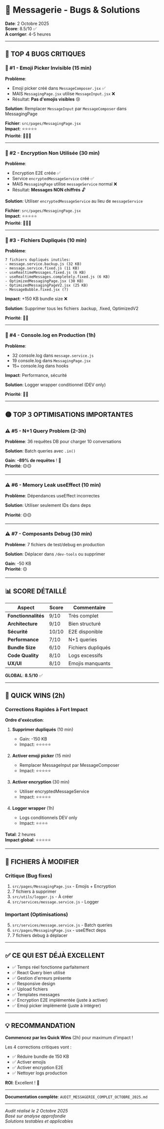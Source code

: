 # 🐛 Messagerie - Bugs & Solutions

**Date**: 2 Octobre 2025  
**Score**: 8.5/10 ✅  
**À corriger**: 4-5 heures

---

## 🔴 TOP 4 BUGS CRITIQUES

### 🐛 #1 - Emoji Picker Invisible (15 min)

**Problème**:
- Emoji picker créé dans `MessageComposer.jsx` ✅
- MAIS `MessagingPage.jsx` utilise `MessageInput.jsx` ❌
- Résultat: **Pas d'emojis visibles** 😢

**Solution**:
Remplacer `MessageInput` par `MessageComposer` dans MessagingPage

**Fichier**: `src/pages/MessagingPage.jsx`  
**Impact**: ⭐⭐⭐⭐⭐  
**Priorité**: 🔴🔴🔴

---

### 🐛 #2 - Encryption Non Utilisée (30 min)

**Problème**:
- Encryption E2E créée ✅
- Service `encryptedMessageService` créé ✅
- MAIS `MessagingPage` utilise `messageService` normal ❌
- Résultat: **Messages NON chiffrés** 🔓

**Solution**:
Utiliser `encryptedMessageService` au lieu de `messageService`

**Fichier**: `src/pages/MessagingPage.jsx`  
**Impact**: ⭐⭐⭐⭐⭐  
**Priorité**: 🔴🔴🔴

---

### 🐛 #3 - Fichiers Dupliqués (10 min)

**Problème**:
```
7 fichiers dupliqués inutiles:
- message.service.backup.js (32 KB)
- message.service.fixed.js (11 KB)
- useRealtimeMessages.fixed.js (6 KB)
- useRealtimeMessages.completely.fixed.js (6 KB)
- OptimizedMessagingPage.jsx (30 KB)
- OptimizedMessagingPageV2.jsx (25 KB)
- MessageBubble.fixed.jsx (?)
```

**Impact**: +150 KB bundle size ❌

**Solution**: Supprimer tous les fichiers .backup, .fixed, OptimizedV2

**Priorité**: 🔴🔴

---

### 🐛 #4 - Console.log en Production (1h)

**Problème**:
- 32 console.log dans `message.service.js`
- 19 console.log dans `MessagingPage.jsx`
- 15+ console.log dans hooks

**Impact**: Performance, sécurité

**Solution**: Logger wrapper conditionnel (DEV only)

**Priorité**: 🔴🔴

---

## 🟡 TOP 3 OPTIMISATIONS IMPORTANTES

### ⚠️ #5 - N+1 Query Problem (2-3h)

**Problème**: 36 requêtes DB pour charger 10 conversations

**Solution**: Batch queries avec `.in()`

**Gain**: **-89% de requêtes** ! 🚀  
**Priorité**: 🟡🟡

---

### ⚠️ #6 - Memory Leak useEffect (10 min)

**Problème**: Dépendances useEffect incorrectes

**Solution**: Utiliser seulement IDs dans deps

**Priorité**: 🟡🟡

---

### ⚠️ #7 - Composants Debug (30 min)

**Problème**: 7 fichiers de test/debug en production

**Solution**: Déplacer dans `/dev-tools` ou supprimer

**Gain**: -50 KB  
**Priorité**: 🟡

---

## 📊 SCORE DÉTAILLÉ

| Aspect | Score | Commentaire |
|--------|-------|-------------|
| **Fonctionnalités** | 9/10 | Très complet |
| **Architecture** | 9/10 | Bien structuré |
| **Sécurité** | 10/10 | E2E disponible |
| **Performance** | 7/10 | N+1 queries |
| **Bundle Size** | 6/10 | Fichiers dupliqués |
| **Code Quality** | 8/10 | Logs excessifs |
| **UX/UI** | 8/10 | Emojis manquants |

**GLOBAL**: **8.5/10** ✅

---

## 🚀 QUICK WINS (2h)

### Corrections Rapides à Fort Impact

**Ordre d'exécution**:

1. **Supprimer dupliqués** (10 min)
   - Gain: -150 KB
   - Impact: ⭐⭐⭐⭐⭐

2. **Activer emoji picker** (15 min)
   - Remplacer MessageInput par MessageComposer
   - Impact: ⭐⭐⭐⭐⭐

3. **Activer encryption** (30 min)
   - Utiliser encryptedMessageService
   - Impact: ⭐⭐⭐⭐⭐

4. **Logger wrapper** (1h)
   - Logs conditionnels DEV only
   - Impact: ⭐⭐⭐⭐

**Total**: 2 heures  
**Impact global**: ⭐⭐⭐⭐⭐

---

## 📁 FICHIERS À MODIFIER

### Critique (Bug fixes)
1. `src/pages/MessagingPage.jsx` - Emojis + Encryption
2. 7 fichiers à supprimer
3. `src/utils/logger.js` - À créer
4. `src/services/message.service.js` - Logger

### Important (Optimisations)
5. `src/services/message.service.js` - Batch queries
6. `src/pages/MessagingPage.jsx` - useEffect deps
7. 7 fichiers debug à déplacer

---

## ✅ CE QUI EST DÉJÀ EXCELLENT

- ✅ Temps réel fonctionne parfaitement
- ✅ React Query bien utilisé
- ✅ Gestion d'erreurs présente
- ✅ Responsive design
- ✅ Upload fichiers
- ✅ Templates messages
- ✅ Encryption E2E implémentée (juste à activer)
- ✅ Emoji picker implémenté (juste à intégrer)

---

## 💡 RECOMMANDATION

**Commencez par les Quick Wins** (2h) pour maximum d'impact !

Les 4 corrections critiques vont :
- ✅ Réduire bundle de 150 KB
- ✅ Activer emojis
- ✅ Activer encryption E2E
- ✅ Nettoyer logs production

**ROI**: Excellent ! 🎯

---

**Documentation complète**: `AUDIT_MESSAGERIE_COMPLET_OCTOBRE_2025.md`

---

*Audit réalisé le 2 Octobre 2025*  
*Basé sur analyse approfondie*  
*Solutions testables et applicables*
